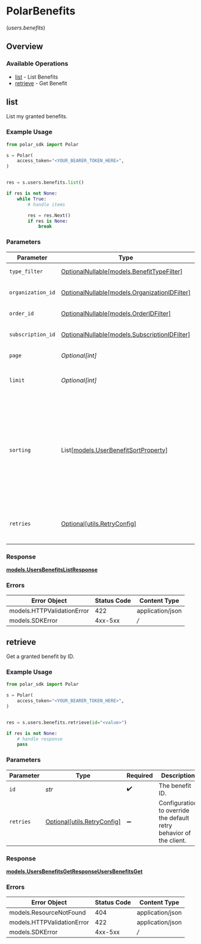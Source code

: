 # PolarBenefits
(*users.benefits*)

## Overview

### Available Operations

* [list](#list) - List Benefits
* [retrieve](#retrieve) - Get Benefit

## list

List my granted benefits.

### Example Usage

```python
from polar_sdk import Polar

s = Polar(
    access_token="<YOUR_BEARER_TOKEN_HERE>",
)


res = s.users.benefits.list()

if res is not None:
    while True:
        # handle items

        res = res.Next()
        if res is None:
            break


```

### Parameters

| Parameter                                                                                                                                                               | Type                                                                                                                                                                    | Required                                                                                                                                                                | Description                                                                                                                                                             |
| ----------------------------------------------------------------------------------------------------------------------------------------------------------------------- | ----------------------------------------------------------------------------------------------------------------------------------------------------------------------- | ----------------------------------------------------------------------------------------------------------------------------------------------------------------------- | ----------------------------------------------------------------------------------------------------------------------------------------------------------------------- |
| `type_filter`                                                                                                                                                           | [OptionalNullable[models.BenefitTypeFilter]](../../models/benefittypefilter.md)                                                                                         | :heavy_minus_sign:                                                                                                                                                      | Filter by benefit type.                                                                                                                                                 |
| `organization_id`                                                                                                                                                       | [OptionalNullable[models.OrganizationIDFilter]](../../models/organizationidfilter.md)                                                                                   | :heavy_minus_sign:                                                                                                                                                      | Filter by organization ID.                                                                                                                                              |
| `order_id`                                                                                                                                                              | [OptionalNullable[models.OrderIDFilter]](../../models/orderidfilter.md)                                                                                                 | :heavy_minus_sign:                                                                                                                                                      | Filter by order ID.                                                                                                                                                     |
| `subscription_id`                                                                                                                                                       | [OptionalNullable[models.SubscriptionIDFilter]](../../models/subscriptionidfilter.md)                                                                                   | :heavy_minus_sign:                                                                                                                                                      | Filter by subscription ID.                                                                                                                                              |
| `page`                                                                                                                                                                  | *Optional[int]*                                                                                                                                                         | :heavy_minus_sign:                                                                                                                                                      | Page number, defaults to 1.                                                                                                                                             |
| `limit`                                                                                                                                                                 | *Optional[int]*                                                                                                                                                         | :heavy_minus_sign:                                                                                                                                                      | Size of a page, defaults to 10. Maximum is 100.                                                                                                                         |
| `sorting`                                                                                                                                                               | List[[models.UserBenefitSortProperty](../../models/userbenefitsortproperty.md)]                                                                                         | :heavy_minus_sign:                                                                                                                                                      | Sorting criterion. Several criteria can be used simultaneously and will be applied in order. Add a minus sign `-` before the criteria name to sort by descending order. |
| `retries`                                                                                                                                                               | [Optional[utils.RetryConfig]](../../models/utils/retryconfig.md)                                                                                                        | :heavy_minus_sign:                                                                                                                                                      | Configuration to override the default retry behavior of the client.                                                                                                     |

### Response

**[models.UsersBenefitsListResponse](../../models/usersbenefitslistresponse.md)**

### Errors

| Error Object               | Status Code                | Content Type               |
| -------------------------- | -------------------------- | -------------------------- |
| models.HTTPValidationError | 422                        | application/json           |
| models.SDKError            | 4xx-5xx                    | */*                        |


## retrieve

Get a granted benefit by ID.

### Example Usage

```python
from polar_sdk import Polar

s = Polar(
    access_token="<YOUR_BEARER_TOKEN_HERE>",
)


res = s.users.benefits.retrieve(id="<value>")

if res is not None:
    # handle response
    pass

```

### Parameters

| Parameter                                                           | Type                                                                | Required                                                            | Description                                                         |
| ------------------------------------------------------------------- | ------------------------------------------------------------------- | ------------------------------------------------------------------- | ------------------------------------------------------------------- |
| `id`                                                                | *str*                                                               | :heavy_check_mark:                                                  | The benefit ID.                                                     |
| `retries`                                                           | [Optional[utils.RetryConfig]](../../models/utils/retryconfig.md)    | :heavy_minus_sign:                                                  | Configuration to override the default retry behavior of the client. |

### Response

**[models.UsersBenefitsGetResponseUsersBenefitsGet](../../models/usersbenefitsgetresponseusersbenefitsget.md)**

### Errors

| Error Object               | Status Code                | Content Type               |
| -------------------------- | -------------------------- | -------------------------- |
| models.ResourceNotFound    | 404                        | application/json           |
| models.HTTPValidationError | 422                        | application/json           |
| models.SDKError            | 4xx-5xx                    | */*                        |

